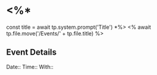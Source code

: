 # <%*
const title = await tp.system.prompt('Title')
*%>
<% await tp.file.move('/Events/' + tp.file.title) %>
## Event Details

Date:: 
Time:: 
With:: 